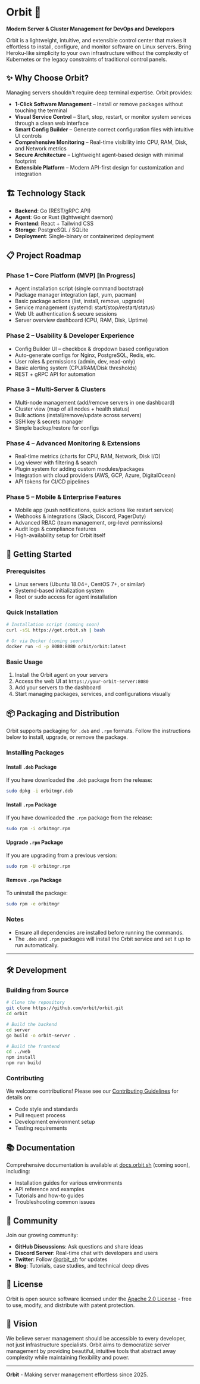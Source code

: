 # Orbit 🚀

**Modern Server & Cluster Management for DevOps and Developers**

Orbit is a lightweight, intuitive, and extensible control center that makes it effortless to install, configure, and monitor software on Linux servers. Bring Heroku-like simplicity to your own infrastructure without the complexity of Kubernetes or the legacy constraints of traditional control panels.

## ✨ Why Choose Orbit?

Managing servers shouldn't require deep terminal expertise. Orbit provides:

- **1-Click Software Management** – Install or remove packages without touching the terminal
- **Visual Service Control** – Start, stop, restart, or monitor system services through a clean web interface
- **Smart Config Builder** – Generate correct configuration files with intuitive UI controls
- **Comprehensive Monitoring** – Real-time visibility into CPU, RAM, Disk, and Network metrics
- **Secure Architecture** – Lightweight agent-based design with minimal footprint
- **Extensible Platform** – Modern API-first design for customization and integration

## 🏗️ Technology Stack

- **Backend**: Go (REST/gRPC API)
- **Agent**: Go or Rust (lightweight daemon)
- **Frontend**: React + Tailwind CSS
- **Storage**: PostgreSQL / SQLite
- **Deployment**: Single-binary or containerized deployment

## 📋 Project Roadmap

### Phase 1 – Core Platform (MVP) [In Progress]
- Agent installation script (single command bootstrap)
- Package manager integration (apt, yum, pacman)
- Basic package actions (list, install, remove, upgrade)
- Service management (systemd: start/stop/restart/status)
- Web UI: authentication & secure sessions
- Server overview dashboard (CPU, RAM, Disk, Uptime)

### Phase 2 – Usability & Developer Experience
- Config Builder UI – checkbox & dropdown based configuration
- Auto-generate configs for Nginx, PostgreSQL, Redis, etc.
- User roles & permissions (admin, dev, read-only)
- Basic alerting system (CPU/RAM/Disk thresholds)
- REST + gRPC API for automation

### Phase 3 – Multi-Server & Clusters
- Multi-node management (add/remove servers in one dashboard)
- Cluster view (map of all nodes + health status)
- Bulk actions (install/remove/update across servers)
- SSH key & secrets manager
- Simple backup/restore for configs

### Phase 4 – Advanced Monitoring & Extensions
- Real-time metrics (charts for CPU, RAM, Network, Disk I/O)
- Log viewer with filtering & search
- Plugin system for adding custom modules/packages
- Integration with cloud providers (AWS, GCP, Azure, DigitalOcean)
- API tokens for CI/CD pipelines

### Phase 5 – Mobile & Enterprise Features
- Mobile app (push notifications, quick actions like restart service)
- Webhooks & integrations (Slack, Discord, PagerDuty)
- Advanced RBAC (team management, org-level permissions)
- Audit logs & compliance features
- High-availability setup for Orbit itself

## 🚀 Getting Started

### Prerequisites
- Linux servers (Ubuntu 18.04+, CentOS 7+, or similar)
- Systemd-based initialization system
- Root or sudo access for agent installation

### Quick Installation
```bash
# Installation script (coming soon)
curl -sSL https://get.orbit.sh | bash

# Or via Docker (coming soon)
docker run -d -p 8080:8080 orbit/orbit:latest
```

### Basic Usage
1. Install the Orbit agent on your servers
2. Access the web UI at `https://your-orbit-server:8080`
3. Add your servers to the dashboard
4. Start managing packages, services, and configurations visually

## 📦 Packaging and Distribution

Orbit supports packaging for `.deb` and `.rpm` formats. Follow the instructions below to install, upgrade, or remove the package.

### Installing Packages

#### Install `.deb` Package
If you have downloaded the `.deb` package from the release:
```bash
sudo dpkg -i orbitmgr.deb
```

#### Install `.rpm` Package
If you have downloaded the `.rpm` package from the release:
```bash
sudo rpm -i orbitmgr.rpm
```

#### Upgrade `.rpm` Package
If you are upgrading from a previous version:
```bash
sudo rpm -U orbitmgr.rpm
```

#### Remove `.rpm` Package
To uninstall the package:
```bash
sudo rpm -e orbitmgr
```

### Notes
- Ensure all dependencies are installed before running the commands.
- The `.deb` and `.rpm` packages will install the Orbit service and set it up to run automatically.

---

## 🛠️ Development

### Building from Source
```bash
# Clone the repository
git clone https://github.com/orbit/orbit.git
cd orbit

# Build the backend
cd server
go build -o orbit-server .

# Build the frontend
cd ../web
npm install
npm run build
```

### Contributing
We welcome contributions! Please see our [Contributing Guidelines](CONTRIBUTING.md) for details on:
- Code style and standards
- Pull request process
- Development environment setup
- Testing requirements

## 📚 Documentation

Comprehensive documentation is available at [docs.orbit.sh](https://docs.orbit.sh) (coming soon), including:
- Installation guides for various environments
- API reference and examples
- Tutorials and how-to guides
- Troubleshooting common issues

## 🤝 Community

Join our growing community:
- **GitHub Discussions**: Ask questions and share ideas
- **Discord Server**: Real-time chat with developers and users
- **Twitter**: Follow [@orbit_sh](https://twitter.com/orbit_sh) for updates
- **Blog**: Tutorials, case studies, and technical deep dives

## 📄 License

Orbit is open source software licensed under the [Apache 2.0 License](LICENSE) - free to use, modify, and distribute with patent protection.

## 🔮 Vision

We believe server management should be accessible to every developer, not just infrastructure specialists. Orbit aims to democratize server management by providing beautiful, intuitive tools that abstract away complexity while maintaining flexibility and power.

---

**Orbit** - Making server management effortless since 2025.
